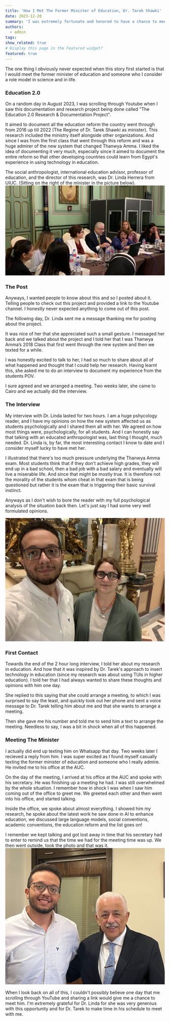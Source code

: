 ```yaml
---
title: 'How I Met The Former Minister of Education, Dr. Tarek Shawki'
date: 2023-12-20
summary: 'I was extremely fortunate and honored to have a chance to meet and talk with the AUC’s Counselor and former Minister of Higher Education, H.E. Dr. Tarek Shawki. A pioneer in education and a visionary!'
authors:
  - admin
tags: 
show_related: true
# Display this page in the Featured widget?
featured: true
---
```


The one thing I obviously never expected when this story first started is that I would meet the former minister of education and someone who I consider a role model in science and in life.

### Education 2.0
On a random day in August 2023, I was scrolling through Youtube when I saw this documentation and research project being done called "The Education 2.0 Research & Documentation Project".

It aimed to document all the education reform the country went through from 2016 up till 2022 (The Regime of Dr. Tarek Shawki as minister). This research included the ministry itself alongside other organizations. And since I was from the first class that went through this reform and was a huge admirer of the new system that changed Thanwya Amma. I liked the idea of documenting it very much, especially since it aimed to document the entire reform so that other developing countries could learn from Egypt's experience in using technology in education.

The social anthropologist, international education advisor, professor of education, and the director of this research, was Dr. Linda Herrera from UIUC. (Sitting on the right of the minister in the picture below).
![image](./32.png "From The Education 2.0 YT Channel, 'On being advisors to the Minister'")

### The Post

Anyways, I wanted people to know about this and so I posted about it. Telling people to check out this project and provided a link to the Youtube channel. I honestly never expected anything to come out of this post. 

The following day, Dr. Linda sent me a message thanking me for posting about the project. 

It was nice of her that she appreciated such a small gesture. I messaged her back and we talked about the project and I told her that I was Thanwya Amma’s 2018 Class that first went through the new system and then we texted for a while. 

I was honestly excited to talk to her, I had so much to share about all of what happened and thought that I could help her research. Having learnt this, she asked me to do an interview to document my experience from the students POV.

I sure agreed and we arranged a meeting. Two weeks later, she came to Cairo and we actually did the interview.


### The Interview

My interview with Dr. Linda lasted for two hours. I am a huge pshycology reader, and I have my opinions on how the new system affected us as students psychologically and I shared them all with her. We agreed on how most things were, psychologically, for all students. And I can honestly say that talking with an educated anthropologist was, last thing I thought, much needed. Dr. Linda is, by far, the most interesting contact I know to date and I consider myself lucky to have met her. 

I illustrated that there's too much pressure underlying the Thanwya Amma exam. Most students think that if they don't achieve high grades, they will end up in a bad school, then a bad job with a bad salary and eventually will live a miserable life. And since that might be mostly true. It is therefore not the morality of the students whom cheat in that exam that is being questioned but rather it is the exam that is triggering their basic survival instinct. 

Anyways as I don't wish to bore the reader with my full psychological analysis of the situation back then. Let's just say I had some very well formulated opinions.

![image](./linda.jpg "Photo from the interview with Dr. Linda Herrara")
### First Contact 

Towards the end of the 2 hour long interview, I told her about my research in education. And how that it was inspired by Dr. Tarek's approach to insert technology in education (since my research was about using TUIs in higher education).  I told her that I had always wanted to share these thoughts and opinions with him one day. 

She replied to this saying that she could arrange a meeting, to which I was surprised to say the least, and quickly took out her phone and sent a voice message to Dr. Tarek telling him about me and that she wants to arrange a meeting.

Then she gave me his number and told me to send him a text to arrange the meeting. Needless to say, I was a bit in shock when all of this happened. 

### Meeting The Minister

I actually did end up texting him on Whatsapp that day. Two weeks later I recieved a reply from him. I was super excited as I found myself casually texting the former minister of education and someone who I really admire. He invited me to his office at the AUC. 

On the day of the meeting, I arrived at his office at the AUC and spoke with his secretary. He was finishing up a meeting he had. I was still overwhelmed by the whole situation. I remember how in shock I was when I saw him coming out of the office to greet me. We greeted each other and then went into his office, and started talking. 

Inside the office, we spoke about almost everything. I showed him my research, he spoke about the latest work he saw done in AI to enhance education, we discussed large language models, social conventions, academic conventions, the education reform and the list goes on! 

I remember we kept talking and got lost away in time that his secretary had to enter to remind us that the time we had for the meeting time was up. We then went outside, took the photo and that was it. 
![image](./featured.jpg "Photo from the interview with Dr. Tarek Shawki")

When I look back on all of this, I couldn't possibly believe one day that me scrolling through YouTube and sharing a link would give me a chance to meet him. I'm extremely grateful for Dr. Linda for she was very generous with this opportunity and for Dr. Tarek to make time in his schedule to meet with me. 
